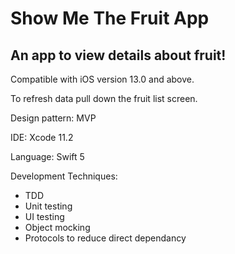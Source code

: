 # Show Me The Fruit App

## An app to view details about fruit!

Compatible with iOS version 13.0 and above. 

To refresh data pull down the fruit list screen.

Design pattern: MVP

IDE: Xcode 11.2

Language: Swift 5

Development Techniques:

- TDD
- Unit testing 
- UI testing
- Object mocking
- Protocols to reduce direct dependancy
